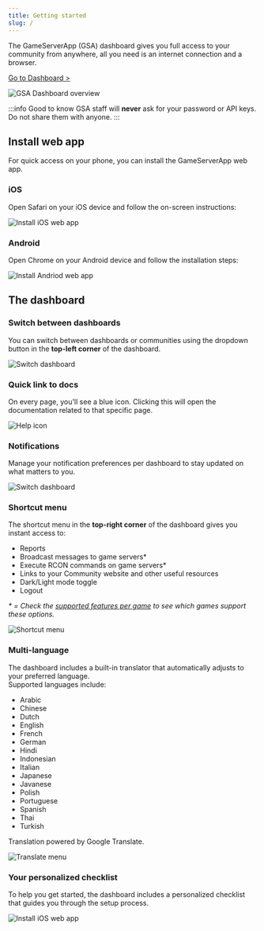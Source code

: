 ```yaml
---
title: Getting started
slug: /
---
```


The GameServerApp (GSA) dashboard gives you full access to your community from anywhere, all you need is an internet connection and a browser.

[Go to Dashboard >](https://dash.gameserverapp.com/)

![GSA Dashboard overview](/img/dashboard/getting_started/dashboard-overview.png)

:::info Good to know
GSA staff will **never** ask for your password or API keys. Do not share them with anyone.
:::

## Install web app

For quick access on your phone, you can install the GameServerApp web app.

### iOS

Open Safari on your iOS device and follow the on-screen instructions:

![Install iOS web app](/img/dashboard/getting_started/ios_web_app.jpg)

### Android

Open Chrome on your Android device and follow the installation steps:

![Install Andriod web app](/img/dashboard/getting_started/andriod_web_app.jpg)

## The dashboard

### Switch between dashboards

You can switch between dashboards or communities using the dropdown button in the **top-left corner** of the dashboard.

![Switch dashboard](/img/dashboard/getting_started/switch_dashboard.jpg)

### Quick link to docs

On every page, you'll see a blue <Icon icon="fa-solid fa-question-circle" size="lg" /> icon. Clicking this will open the documentation related to that specific page.

![Help icon](/img/dashboard/getting_started/help_icon.jpg)

### Notifications

Manage your notification preferences per dashboard to stay updated on what matters to you.

![Switch dashboard](/img/dashboard/getting_started/notifications.jpg)

### Shortcut menu

The shortcut menu in the **top-right corner** of the dashboard gives you instant access to:

- Reports
- Broadcast messages to game servers\*
- Execute RCON commands on game servers\*
- Links to your Community website and other useful resources
- Dark/Light mode toggle
- Logout

_\* = Check the [supported features per game](https://dash.gameserverapp.com/features-per-game) to see which games support these options._

![Shortcut menu](/img/dashboard/getting_started/shortcut_menu.jpg)

### Multi-language

The dashboard includes a built-in translator that automatically adjusts to your preferred language. \
Supported languages include:

- Arabic
- Chinese
- Dutch
- English
- French
- German
- Hindi
- Indonesian
- Italian
- Japanese
- Javanese
- Polish
- Portuguese
- Spanish
- Thai
- Turkish

Translation powered by Google Translate.

![Translate menu](/img/dashboard/getting_started/translate.jpg)

### Your personalized checklist

To help you get started, the dashboard includes a personalized checklist that guides you through the setup process.

![Install iOS web app](/img/dashboard/getting_started/getting_started.jpg)
